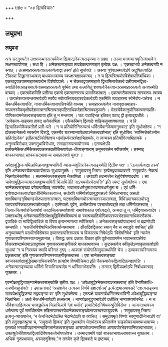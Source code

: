 +++
title = "०४ द्वित्वविचारः"

+++


## लघुप्रभा

### **लघुप्रभा**

अत्र सद्गुणपदेन लक्षणकथनतात्पर्यकेण द्वित्वाद्यनेकत्वसङ्ख्या न ग्राह्या । तस्या भगवन्मात्रवृत्तित्वाभावेन लक्षणत्वायोगात् । तथा हि । अनेकत्वसङ्ख्या तावदेकत्वसमाहार इत्येकः पक्षः । ‘एकत्वाभावे अनेकत्वमपि न स्यात् । तत्समाहाररूपत्वात्तत्कार्यत्वाद्वा तस्य’ इति सुधोक्तेः । अस्याः पूर्वपक्षस्थत्वेऽपि अदूषितत्वादिह टीकायां सिद्धान्तस्थत्वाद् बाधकाभावाच्च स्वपक्षत्वज्ञापकत्वम् । न च द्वित्वत्रित्वयोरविशेषापत्तिर्बाधिका । एकत्वद्वयत्रयसमाहाररूपत्वेन विशेषोपपत्तेः । न चैकत्वद्वयसमाहारो द्वित्वमित्यत्रैकत्वे प्रतीयमानद्वित्व-स्यातिरिक्तसङ्ख्यात्वेनासमाहाररूपत्वे पूर्वमेव तथा कल्पयितुं शक्यत्वेनैकत्वान्तरसमाहाररूपत्वे अनवस्थेति वाच्यम् । एकत्वमेकमिति प्रतीत्या एकत्वे एकत्वान्तरस्य प्रामाणिकत्वात् । एकत्वगतैकत्वस्य तत्स्वरूप-त्वाच्च । उत्पत्तेरुत्पत्त्यन्तराभावेऽपि
स्वयैव स्वोत्पत्तिव्यवहारवदेकत्वेऽपि एकमिति व्यवहारस्य स्वेनैवोप-पत्तेश्च । न चैकधर्मिकत्वापत्तिः, नानाधर्मिकत्वानापत्तिश्चेति वाच्यम् । समाहाररूपत्वेन नानावृक्षसमाहार-रूपवनस्यैकवृक्षीयदेशमात्रानाश्रितत्वतद्घटिताधिकदेशाश्रितत्ववदुपपत्तेः । भेदस्येवैकानुयोगिकत्वमन्यप्रति-योगिकत्वमनेकत्वसङ्ख्याया इति तु न मन्तव्यम् । घटः पटाद्भिन्न इतिवत् पटाद् द्वौ इत्याद्यप्रतीतेः । ‘अनेकत्व-सङ्ख्या तावद् अनेकाश्रिता । एकैकस्मिन् द्वित्वादेः शङ्कितुमशक्यत्वात् । न हि द्वित्वादिकमेकैकप्रतीतौ प्रती-यते । न च प्रतियोगिनिरूप्यत्वं धर्मितयैवानेकेषामनुभवात्’ इति सुधोक्तेश्च । ‘न ह्येकत्वानेकत्वे स्वरूपेण विरुद्धे, एकस्यैव घटस्यान्यापेक्षयाऽनेकत्वदर्शनात्’ इति सुधोक्तिः ‘स्वस्मिन्नेकोऽन्येन सहितोऽनेकः’ इतीहत्यटीकोक्तिश्च ध(र्मा)र्म्यन्तरापेक्षाभिप्रायके, न त्वन्यस्य प्रतियोगित्वाभिप्रायके । अनुभवविरोधाद् उक्तसुधाविरोधात्, समाहाररूपत्वायोगाच्च । एतत्पक्षेऽपि प्रत्येकमेकैकधर्मिकैकत्वप्रकारकप्रतीतिरूपापेक्षा-धीव्यङ्ग्यत्वम् अनुभवबलेन स्वीकार्यम् । तस्माद् बाधकाभावात् साधकसद्भावाच्च समाहारपक्षो युक्तः ।

अपेक्षाबुद्धिजन्यभिन्नाभिन्नायावद्द्रव्यभाविनी व्यासज्यवृत्तिरनेकत्वसङ्ख्येति द्वितीयः पक्षः । ‘तत्कार्यत्वाद्वा तस्य’ इति अनेकत्वस्यैकत्वकार्यतायाः सुधायामुक्तेः । ‘समुदायस्तु भिन्नगः’ इत्येतद्व्याख्यावसरे ‘समुदायोऽ-नेकत्वं भिन्नगोऽनेकाश्रितः । सत्यमनेकत्वसङ्ख्या नैकाश्रिता । तथाऽपि तदन्यत्वेन हेतुविशेषणाददोषः । सा चापेक्षाबुद्धिजन्यत्वादयावद्द्रव्यभाविनी भिन्नाभिन्नेति नाऽश्रययोरभेदापत्तिः’ इति स्पष्टं सुधोक्तेश्च । एषा चानेकत्वसङ्ख्या प्रमेयत्वादिवद् भावरूपैव, भावाभावधर्मभूताऽभावमात्रधर्मभूता च । एवं धर्मि-द्वयोपादानकत्वादपेक्षाधीनिमित्तकत्वाच्च, सतोरपि धर्मिणोरपेक्षाबुद्ध्यसत्त्वे निमित्ताभावाद् असतोः शशविषाण(नृविषाण)योरुपादानासत्त्वात्, घटशशविषाणयोस्त्वन्यतरस्यासत्त्वात्, विभिन्नमात्रकालयोस्तु घटपटयोरेकदाऽसत्त्वान्नोत्पद्यते । एवमेष्यतोः पूर्वम्, अतीतयोश्च पश्चान्नोत्पद्यते तदा धर्मिणोऽसत्त्वात् । नित्या-नित्ययोरनित्ययोर्वा कादाचित्कसमावेशयोः समावेशकाल एवोत्पद्यते, अन्यदा तु न, धर्मिद्वयासत्त्वादेव । उक्तस्थलेषु अनेकत्वप्रतीतेरपेक्षाबुद्धिविशेषविषयत्वं वा स्वाश्रयप्रतियोगिकपरस्परभेदसमानाधिकरणैकत्व-द्वयादिकं वा भाविद्वित्वादिकं वा विषय इत्यनन्यगत्या स्वीक्रियते । अनेकत्वसङ्ख्योपादानत्वं च ब्रह्मणोऽपि सम्भवति । ‘पराधीनविशेषाप्तिरनिवर्त्यान्यथाभावः । क्षीरादिवद्विकारः स्यान् नैव स स्याद्धरेः क्वचित्’ इति अनुव्याख्याने पराधीनविशेषस्य द्रव्यान्तरापत्तिरूपस्य च विकारस्य निषेधेऽपि ‘विशेषनिषेधे’ इति न्यायेन गुणाकारपरिणामस्याभ्यनुज्ञानात् । विरुद्धः कारः प्रकारः विकार इति पूर्वभावापगमेन भावान्तरापत्तेरेव विकारशब्दार्थतयाऽतादृशस्य गुणाकारस्याङ्गीकारे बाधकाभावाच्च । कूटस्थत्वेन स्वीकृतेऽव्याकृताकाशेऽपि सुधायां ‘न च निरवयवं क्वापि परिणतं दृश्व्म् । आकाशं संयोगादिमदुपलब्धमिति चेन्न । द्रव्याकारपरिणामस्य प्रकृतत्वात्’ इति गुणाकारपरिणामस्याङ्गीकृतत्वाच्च । एषा चानेकत्वसङ्ख्या स्वजनकापेक्षाबुद्धिसमानाधिकरणेनैव प्रत्यक्षेण विषयीक्रियत इति नैकस्यानेकद्वित्वादिप्रत्यक्षापत्तिः । अनेकत्वसङ्ख्याया धर्मितो भिन्नाभिन्नत्वादेव न धर्मिणामभेदापत्तिः । तस्माद् द्वितीयपक्षोऽपि निर्बाधकत्वाद् युक्ततरः ।

एवमपेक्षाबुद्धिव्यङ्ग्यानेकत्वसङ्ख्येति तृतीयः पक्षः । ‘अपेक्षाबुद्धेरनेकत्वव्यञ्जकत्वात्’ इति वैभाषिकाधि-करणीयसुधोक्तेः । उपासनापादे ‘असंशयेन तत्त्वस्य निर्णये ब्रह्मदर्शनम्’ इत्येतद्व्याख्यावसरे ‘दशत्वसङ्ख्या खल्वपेक्षाबुद्धिजन्या तद्व्यङ्ग्या वा’ इति सुधोक्तेश्च । एतत्पक्षे यावत्सर्वधर्मिसत्त्वभाविनी अपेक्षाबुद्धिव्यङ्ग्या भिन्नाभिन्ना । अतो नैकधर्मिनाशेऽपि तत्सत्त्वम् । नाप्यपेक्षाबुद्ध्यभावेऽपि प्रतीतिर् नाप्याश्रययोरभेदः । न च जीवेशगतद्वित्वस्य भगवद्धर्मस्य भिन्नाभिन्नत्वे ‘एवं धर्मान्’ इत्यादिभेदनिषेधकश्रुतिविरोधः । अत्यन्ताभावस्य धर्मत्वस्य पूर्वं समर्थितत्वेन तदितरपरत्वस्येवानेकत्वसङ्ख्येतरपरत्वस्याप्युपपत्तेः । ‘समुदायस्तु भिन्नगः’ इत्यनु-व्याख्यानेन, ‘न केनचिदभेदोऽस्ति भेदाभेदोऽपि वा क्वचित् । समुदायमृते विष्णोः स्वगुणादीन्विनाऽपि वा’ इति तदुदाहृतश्रुत्या च, ‘समुदायो द्वित्वम्’ इति सुधाबलेन भेदाभेदस्य प्रमितत्वेन सङ्कोचस्यावश्यम्भावाच्च । एतत्पक्षे भगवदीयज्ञानानन्दादिगतानेकत्वसङ्ख्या आश्रयतोऽत्यन्ताभिन्ना आश्रययोरभेदस्यानिष्टत्वाभावात् । उक्तश्रुतेर्जीवेशगतद्वित्वादिविषयकत्वेनोपपत्तेश्च । तस्मादयमपि पक्षो बाधकाभावाल्लाघवाच्च युक्ततमः । अधिकं गुरुप्रभायाम्, अस्मदनुशिश्व्ेन तनयेन कृते द्वित्ववादे च द्रष्टव्यम् ।

